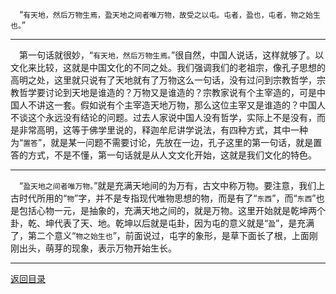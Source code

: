 &emsp;“``有天地，然后万物生焉，盈天地之间者唯万物，故受之以屯。屯者，盈也，屯者，物之始生也。``”
___
&emsp;第一句话就很妙，“``有天地，然后万物生焉。``”很自然，中国人说话，这样就够了。以文化来比较，这就是中国文化的不同之处。我们强调我们的老祖宗，像孔子思想的高明之处，这里就只说有了天地就有了万物这么一句话，没有过问到宗教哲学，宗教哲学要讨论到天地是谁造的？万物又是谁造的？宗教家说有个主宰造的，可是中国人不讲这一套。假如说有个主宰造天地万物，那么这位主宰又是谁造的？中国人不谈这个永远没有结论的问题。过去人家说中国人没有哲学，实际上不是没有，而是非常高明，这等于佛学里说的，释迦牟尼讲学说法，有四种方式，其中一种为“``置答``”，就是某一问题不需要讨论，先放在一边，孔子这里的第一句话，就是置答的方式，不是不懂，第一句话就是从人文文化开始，这就是我们文化的特色。
___
&emsp;“``盈天地之间者唯万物。``”就是充满天地间的为万有，古文中称万物。要注意，我们上古时代所用的“``物``”字，并不是专指现代唯物思想的物，而是有了“``东西``”，而“``东西``”也是包括心物一元，是抽象的，充满天地之间的，就是万物。这里开始就是乾坤两个卦，乾、坤代表了天、地。乾坤以后就是屯卦，因为屯的意义就是“``盈``”，是充满了，第二个意义“``物之始生也``”，前面说过，屯字的象形，是草下面长了根，上面刚刚出头，萌芽的现象，表示万物开始生长。
___
[返回目录](../../master/README.md#目录)